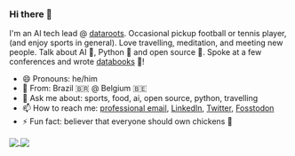 ### Hi there 👋

I'm an AI tech lead @ [dataroots](https://github.com/datarootsio). Occasional pickup football or tennis player, (and enjoy sports in general). Love travelling, meditation, and meeting new people. Talk about AI 🤖, Python 🐍 and open source 💪. Spoke at a few conferences and wrote [databooks](https://github.com/datarootsio/databooks) 🎉!

- 😄 Pronouns: he/him
- 🏡 From: Brazil 🇧🇷 @ Belgium 🇧🇪
- 💬 Ask me about: sports, food, ai, open source, python, travelling
- 📫 How to reach me: [professional email](mailto:murilo@dataroots.io), [LinkedIn](https://www.linkedin.com/in/murilo-cunha/), [Twitter](https://twitter.com/_murilocunha), [Fosstodon](https://fosstodon.org/@murilocunha)
- ⚡ Fun fact: believer that everyone should own chickens 🐓 

<a href="https://github.com/murilo-cunha">
  <img align="center" src="https://github-readme-stats.vercel.app/api?username=murilo-cunha&bg_color=30,e96443,904e95&title_color=fff&text_color=fff&hide=stars&rank_icon=github" />
</a>
<a href="https://github.com/murilo-cunha?tab=repositories">
  <img align="center" src="https://github-readme-stats.vercel.app/api/top-langs/?username=murilo-cunha&layout=compact&hide=jupyter%20notebook,html,scss&bg_color=30,e96443,904e95&title_color=fff&text_color=fff" />
</a>
